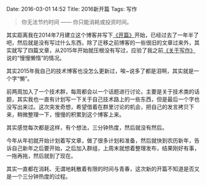 Date: 2016-03-01 14:52
Title: 2016新开篇
Tags: 写作

> 你无法节约时间 —— 你只能消耗或投资时间。

其实距离我在2014年7月建立这个博客并写下[《开篇》](http://view.yourtion.com/2014/first-post)开始，已经过去了一年半了吧，然后就是没有写过什么东西，除了迁移之前博客的一些很旧的文章过来外，其实就写了四篇文章，从2015年开始就压根没有写过，应验了我之前[《关于写作》](http://view.yourtion.com/2014/about-writeing)说的“慢慢懒惰”的情况。

其实2015年我自己的技术博客也没怎么更新过，唉~说多了都是泪啊，其实就是一个字“懒”。

前两周加入了一个技术群，每周都会以一个话题进行讨论，主要是关于技术类的话题，其实我也一直有计划写一下关于自己技术路上的一些东西，但是最后一个字也没写出来过。这次突发奇想，希望借着在群里讨论的机会，把自己的发言拷贝下来，稍微整理一下，慢慢的积累到这个博客上来。

其实感觉每次都是这样，有个想法，三分钟热度，然后就没有然后。

今年从年初就开始计划着写文章，做了很多计划和准备，然后就快到农历新年，告诉自己新年之后要开始，之后加入群组，上周末就想着整理发布，结果刚好有事，一拖再拖，然后就到了现在。

其实一直都在消耗、无谓地耗散着有限的时间与青春，这次新的开篇不知道是否又是一个三分钟热度的过程。

